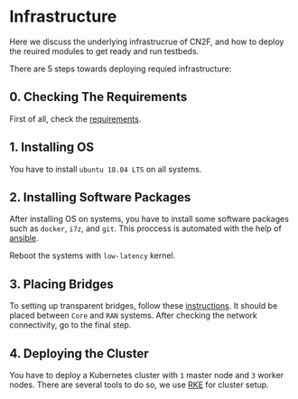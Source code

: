 # Infrastructure

Here we discuss the underlying infrastrucrue of CN2F, and how to deploy the reuired modules to get ready and run testbeds.

There are 5 steps towards deploying requied infrastructure:

## 0. Checking The Requirements
First of all, check the [requirements](https://gitlab.eurecom.fr/oai/openairinterface5g/-/wikis/OpenAirKernelMainSetup).
## 1. Installing OS
You have to install `ubuntu 18.04 LTS` on all systems.

## 2. Installing Software Packages
After installing OS on systems, you have to install some software packages such as `docker`, `i7z`, and `git`. This proccess is automated with the help of [ansible](./Ansible/).

Reboot the systems with `low-latency` kernel.

## 3. Placing Bridges
To setting up transparent bridges, follow these [instructions](./Bridge/). It should be placed between `Core` and `RAN` systems. After checking the network connectivity, go to the final step.
## 4. Deploying the Cluster
You have to deploy a Kubernetes cluster with `1` master node and `3` worker nodes. There are several tools to do so, we use [RKE](./Cluster/) for cluster setup.

